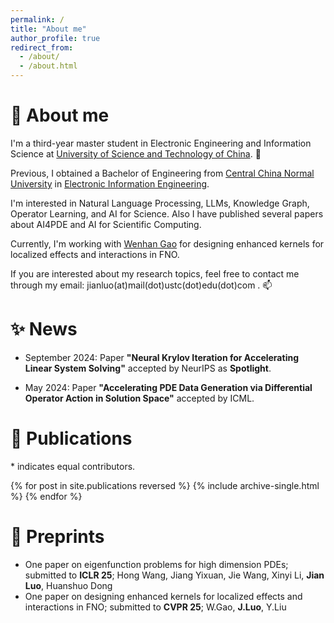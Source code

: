 ```yaml
---
permalink: /
title: "About me"
author_profile: true
redirect_from: 
  - /about/
  - /about.html
---
```


# 🤔 About me
I'm a third-year master student in Electronic Engineering and Information Science at [University of Science and Technology of China](https://en.ustc.edu.cn/). 📕

Previous, I obtained a Bachelor of Engineering from [Central China Normal University](https://english.ccnu.edu.cn/) in [Electronic Information Engineering](https://physics.ccnu.edu.cn/English.htm).

I'm interested in Natural Language Processing, LLMs, Knowledge Graph, Operator Learning, and AI for Science. Also I have published several papers about AI4PDE and AI for Scientific Computing. 

Currently, I'm working with [Wenhan Gao](https://wenhangao21.github.io/) for designing enhanced kernels for localized effects and interactions in FNO.

If you are interested about my research topics, feel free to contact me through my email: jianluo(at)mail(dot)ustc(dot)edu(dot)com . 📫


# ✨ News 

* September 2024: Paper **"Neural Krylov Iteration for Accelerating Linear System Solving"** accepted by NeurIPS as **Spotlight**.

* May 2024: Paper **"Accelerating PDE Data Generation via Differential Operator Action in Solution Space"** accepted by ICML.

# 🎉 Publications 

\* indicates equal contributors.

{% for post in site.publications reversed %}
  {% include archive-single.html %}
{% endfor %}


# 🍳 Preprints
* One paper on eigenfunction problems for high dimension PDEs; submitted to **ICLR 25**; Hong Wang, Jiang Yixuan, Jie Wang, Xinyi Li, **Jian Luo**, Huanshuo Dong
* One paper on designing enhanced kernels for localized effects and interactions in FNO; submitted to **CVPR 25**; W.Gao, **J.Luo**, Y.Liu